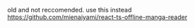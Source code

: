 old and not reccomended.
use this instead https://github.com/mienaiyami/react-ts-offline-manga-reader
